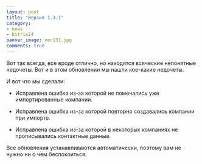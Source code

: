 ```yaml
---
layout: post
title: "Версия 1.3.1"
category: 
- news
- bitrix24
banner_image: ver131.jpg
comments: true
---
```


Вот так всегда, все вроде отлично, но находятся всяческие непонятные недочеты. Вот и в этом обновлении мы нашли кое-какие недочеты.

И вот что мы сделали:

- Исправлена ошибка из-за которой не помечались уже импортированные компании.

- Исправлена ошибка из-за которой повторно создавались компании при импорте.

- Исправлена ошибка из-за которой в некоторых компаниях не прописывались контактные данные.

Все обновления устанавливаются автоматически, поэтому вам не нужно ни о чем беспокоиться.